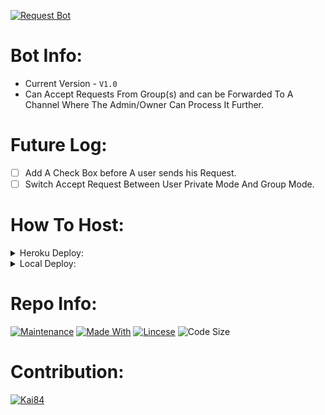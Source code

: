 [![Request Bot](https://te.legra.ph/file/013eb4b121d22240d777c.jpg)](https://github.com/Keqing84/Request-bot)

# Bot Info:
- Current Version - `V1.0`
- Can Accept Requests From Group(s) and can be Forwarded To A Channel Where The Admin/Owner Can Process It Further.

# Future Log:
- [ ] Add A Check Box before A user sends his Request.
- [ ] Switch Accept Request Between User Private Mode And Group Mode.

# How To Host:
<details>
  <summary>Heroku Deploy:</summary>


[![Heroku Deploy](https://img.shields.io/badge/Deploy%20To%20Heroku-green?style=for-the-badge&logo=heroku)](https://heroku.com/deploy?template=https://github.com/Keqing84/Request-bot)

</details>
<details>
  <summary>Local Deploy:</summary>
  
```
git clone https://github.com/Keqing84/Request-bot
cd Request-bot
pip3 install -r requirements.txt
# Fill The Config.py File With The Variables And In bot.py fill Your IMG Value
python3 bot.py
```

</details>

# Repo Info:
[![Maintenance](https://img.shields.io/badge/Maintained%3F-yes-green.svg?style=for-the-badge)](https://GitHub.com/Naereen/StrapDown.js/graphs/commit-activity)
[![Made With](https://img.shields.io/badge/Made_With-Python-be0000?style=for-the-badge&labelColor=8b0000&logo=python&logoColor=white)](https://www.python.org/)
[![Lincese](https://img.shields.io/badge/licence-GNU-green?style=for-the-badge)](https://github.com/Keqing84/Request-bot/LICENSE)
![Code Size](https://img.shields.io/github/languages/code-size/keqing84/Request-bot?style=for-the-badge)

# Contribution:
[![Kai84](https://img.shields.io/badge/Developer-Kai84-brightgreen?style=for-the-badge)](https://telegram.me/Kai8_4)

